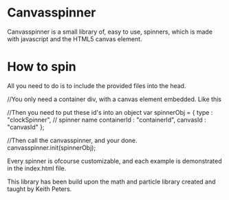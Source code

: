 # Canvasspinner

Canvasspinner is a small library of, easy to use, spinners, which is made with javascript and the HTML5 canvas element. 



# How to spin
All you need to do is to include the provided files into the head.

//You only need a container div, with a canvas element embedded. Like this
<div id="containerId">
  <canvas id="canvasId"></canvas>
</div>


//Then you need to put these id's into an object
var spinnerObj = {
  type : "clockSpinner", // spinner name
  containerId : "containerId",
  canvasId : "canvasId"
};


//Then call the canvasspinner, and your done.
canvasspinner.init(spinnerObj);



Every spinner is ofcourse customizable, and each example is demonstrated in the index.html file.


This library has been build upon the math and particle library created and taught by Keith Peters.


